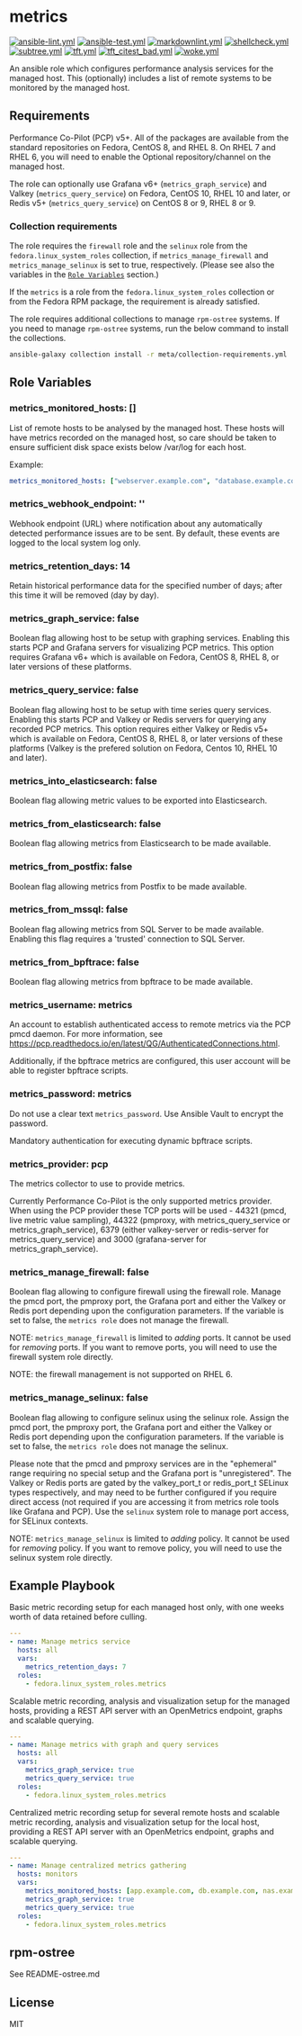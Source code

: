 # metrics

[![ansible-lint.yml](https://github.com/fedora.linux_system_roles.metrics/actions/workflows/ansible-lint.yml/badge.svg)](https://github.com/fedora.linux_system_roles.metrics/actions/workflows/ansible-lint.yml) [![ansible-test.yml](https://github.com/fedora.linux_system_roles.metrics/actions/workflows/ansible-test.yml/badge.svg)](https://github.com/fedora.linux_system_roles.metrics/actions/workflows/ansible-test.yml) [![markdownlint.yml](https://github.com/fedora.linux_system_roles.metrics/actions/workflows/markdownlint.yml/badge.svg)](https://github.com/fedora.linux_system_roles.metrics/actions/workflows/markdownlint.yml) [![shellcheck.yml](https://github.com/fedora.linux_system_roles.metrics/actions/workflows/shellcheck.yml/badge.svg)](https://github.com/fedora.linux_system_roles.metrics/actions/workflows/shellcheck.yml) [![subtree.yml](https://github.com/fedora.linux_system_roles.metrics/actions/workflows/subtree.yml/badge.svg)](https://github.com/fedora.linux_system_roles.metrics/actions/workflows/subtree.yml) [![tft.yml](https://github.com/fedora.linux_system_roles.metrics/actions/workflows/tft.yml/badge.svg)](https://github.com/fedora.linux_system_roles.metrics/actions/workflows/tft.yml) [![tft_citest_bad.yml](https://github.com/fedora.linux_system_roles.metrics/actions/workflows/tft_citest_bad.yml/badge.svg)](https://github.com/fedora.linux_system_roles.metrics/actions/workflows/tft_citest_bad.yml) [![woke.yml](https://github.com/fedora.linux_system_roles.metrics/actions/workflows/woke.yml/badge.svg)](https://github.com/fedora.linux_system_roles.metrics/actions/workflows/woke.yml)

An ansible role which configures performance analysis services for the managed
host.  This (optionally) includes a list of remote systems to be monitored
by the managed host.

## Requirements

Performance Co-Pilot (PCP) v5+. All of the packages are available
from the standard repositories on Fedora, CentOS 8, and RHEL 8.  On RHEL
7 and RHEL 6, you will need to enable the Optional repository/channel
on the managed host.

The role can optionally use Grafana v6+ (`metrics_graph_service`) and
Valkey (`metrics_query_service`) on Fedora, CentOS 10, RHEL 10 and later,
or Redis v5+ (`metrics_query_service`) on CentOS 8 or 9, RHEL 8 or 9.

### Collection requirements

The role requires the `firewall` role and the `selinux` role from the
`fedora.linux_system_roles` collection, if `metrics_manage_firewall`
and `metrics_manage_selinux` is set to true, respectively.
(Please see also the variables in the [`Role Variables`](#role-variables) section.)

If the `metrics` is a role from the `fedora.linux_system_roles`
collection or from the Fedora RPM package, the requirement is already
satisfied.

The role requires additional collections to manage `rpm-ostree` systems.
If you need to manage `rpm-ostree` systems, run the below command to
install the collections.

```bash
ansible-galaxy collection install -r meta/collection-requirements.yml
```

## Role Variables

### metrics_monitored_hosts: []

List of remote hosts to be analysed by the managed host.
These hosts will have metrics recorded on the managed host, so care should be
taken to ensure sufficient disk space exists below /var/log for each host.

Example:

```yaml
metrics_monitored_hosts: ["webserver.example.com", "database.example.com"]
```

### metrics_webhook_endpoint: ''

Webhook endpoint (URL) where notification about any automatically detected
performance issues are to be sent.  By default, these events are logged to
the local system log only.

### metrics_retention_days: 14

Retain historical performance data for the specified number of days; after
this time it will be removed (day by day).

### metrics_graph_service: false

Boolean flag allowing host to be setup with graphing services.
Enabling this starts PCP and Grafana servers for visualizing PCP metrics.
This option requires Grafana v6+ which is available on Fedora, CentOS 8,
RHEL 8, or later versions of these platforms.

### metrics_query_service: false

Boolean flag allowing host to be setup with time series query services.
Enabling this starts PCP and Valkey or Redis servers for querying any
recorded PCP metrics.
This option requires either Valkey or Redis v5+ which is available on
Fedora, CentOS 8, RHEL 8, or later versions of these platforms (Valkey
is the prefered solution on Fedora, Centos 10, RHEL 10 and later).

### metrics_into_elasticsearch: false

Boolean flag allowing metric values to be exported into Elasticsearch.

### metrics_from_elasticsearch: false

Boolean flag allowing metrics from Elasticsearch to be made available.

### metrics_from_postfix: false

Boolean flag allowing metrics from Postfix to be made available.

### metrics_from_mssql: false

Boolean flag allowing metrics from SQL Server to be made available.
Enabling this flag requires a 'trusted' connection to SQL Server.

### metrics_from_bpftrace: false

Boolean flag allowing metrics from bpftrace to be made available.

### metrics_username: metrics

An account to establish authenticated access to remote metrics via the PCP pmcd daemon. For more information, see <https://pcp.readthedocs.io/en/latest/QG/AuthenticatedConnections.html>.

Additionally, if the bpftrace metrics are configured, this user account will be able to register bpftrace scripts.

### metrics_password: metrics

Do not use a clear text `metrics_password`. Use Ansible Vault to
encrypt the password.

Mandatory authentication for executing dynamic bpftrace scripts.

### metrics_provider: pcp

The metrics collector to use to provide metrics.

Currently Performance Co-Pilot is the only supported metrics provider.
When using the PCP provider these TCP ports will be used - 44321 (pmcd,
live metric value sampling), 44322 (pmproxy, with metrics_query_service
or metrics_graph_service), 6379 (either valkey-server or redis-server for
metrics_query_service) and 3000 (grafana-server for metrics_graph_service).

### metrics_manage_firewall: false

Boolean flag allowing to configure firewall using the firewall role.
Manage the pmcd port, the pmproxy port, the Grafana port and either the
Valkey or Redis port depending upon the configuration parameters.
If the variable is set to false, the `metrics role` does not manage the
firewall.

NOTE: `metrics_manage_firewall` is limited to *adding* ports.
It cannot be used for *removing* ports.
If you want to remove ports, you will need to use the firewall system
role directly.

NOTE: the firewall management is not supported on RHEL 6.

### metrics_manage_selinux: false

Boolean flag allowing to configure selinux using the selinux role.
Assign the pmcd port, the pmproxy port, the Grafana port and either the
Valkey or Redis port depending upon the configuration parameters.
If the variable is set to false, the `metrics role` does not manage the
selinux.

Please note that the pmcd and pmproxy services are in the "ephemeral"
range requiring no special setup and the Grafana port is "unregistered".
The Valkey or Redis ports are gated by the valkey_port_t or redis_port_t
SELinux types respectively, and may need to be further configured if you
require direct access (not required if you are accessing it from metrics
role tools like Grafana and PCP).
Use the `selinux` system role to manage port access, for SELinux contexts.

NOTE: `metrics_manage_selinux` is limited to *adding* policy.
It cannot be used for *removing* policy.
If you want to remove policy, you will need to use the selinux system
role directly.

## Example Playbook

Basic metric recording setup for each managed host only, with one
weeks worth of data retained before culling.

```yaml
---
- name: Manage metrics service
  hosts: all
  vars:
    metrics_retention_days: 7
  roles:
    - fedora.linux_system_roles.metrics
```

Scalable metric recording, analysis and visualization setup for
the managed hosts, providing a REST API server with an OpenMetrics
endpoint, graphs and scalable querying.

```yaml
---
- name: Manage metrics with graph and query services
  hosts: all
  vars:
    metrics_graph_service: true
    metrics_query_service: true
  roles:
    - fedora.linux_system_roles.metrics
```

Centralized metric recording setup for several remote hosts and
scalable metric recording, analysis and visualization setup for
the local host, providing a REST API server with an OpenMetrics
endpoint, graphs and scalable querying.

```yaml
---
- name: Manage centralized metrics gathering
  hosts: monitors
  vars:
    metrics_monitored_hosts: [app.example.com, db.example.com, nas.example.com]
    metrics_graph_service: true
    metrics_query_service: true
  roles:
    - fedora.linux_system_roles.metrics
```

## rpm-ostree

See README-ostree.md

## License

MIT
